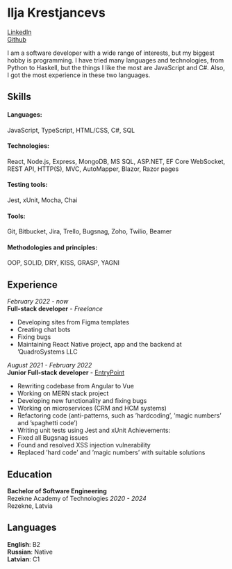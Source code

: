# Ilja Krestjancevs

[LinkedIn](https://www.linkedin.com/in/ikrestjancevs/) <br>
[Github](https://github.com/qiqt)
 
I am a software developer with a wide range of interests, but my biggest hobby is programming. I have tried
many languages and technologies, from Python to Haskell, but the things I like the most are JavaScript and C#.
Also, I got the most experience in these two languages.

## Skills
#### Languages: 
JavaScript, TypeScript, HTML/CSS, C#, SQL
#### Technologies:
React, Node.js, Express, MongoDB, MS SQL, ASP.NET, EF Core
WebSocket, REST API, HTTP(S), MVC, AutoMapper,
Blazor, Razor pages
#### Testing tools:
 Jest, xUnit, Mocha, Chai
#### Tools: 
Git, Bitbucket, Jira, Trello, Bugsnag, Zoho, Twilio, Beamer
#### Methodologies and principles:
OOP, SOLID, DRY, KISS, GRASP, YAGNI

## Experience

*February 2022 - now* <br>
**Full-stack developer** - *Freelance*
* Developing sites from Figma templates
* Creating chat bots
* Fixing bugs
* Maintaining React Native project, app and the backend at ’QuadroSystems LLC

*August 2021 - February 2022* <br>
**Junior Full-stack developer** - [EntryPoint](https://entrypointdev.com/)
* Rewriting codebase from Angular to Vue
* Working on MERN stack project
* Developing new functionality and fixing bugs
* Working on microservices (CRM and HCM systems)
* Refactoring code (anti-patterns, such as ’hardcoding’, ’magic numbers’ and ’spaghetti code’)
* Writing unit tests using Jest and xUnit
Achievements:
* Fixed all Bugsnag issues
* Found and resolved XSS injection vulnerability
* Replaced ’hard code’ and ’magic numbers’ with suitable solutions

## Education

**Bachelor of Software Engineering** <br>
Rezekne Academy of Technologies *2020 - 2024* <br>
Rezekne, Latvia

## Languages
**English**: B2 <br>
**Russian**: Native <br>
**Latvian**: C1
